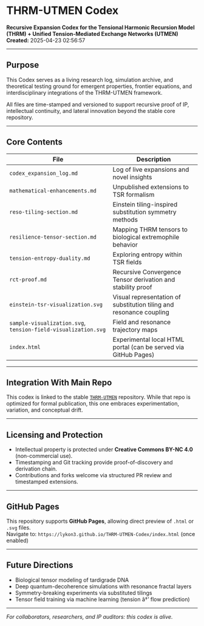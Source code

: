 # THRM-UTMEN Codex

**Recursive Expansion Codex for the Tensional Harmonic Recursion Model (THRM) + Unified Tension-Mediated Exchange Networks (UTMEN)**  
**Created:** 2025-04-23 02:56:57

---

## Purpose

This Codex serves as a living research log, simulation archive, and theoretical testing ground for emergent properties, frontier equations, and interdisciplinary integrations of the THRM-UTMEN framework.

All files are time-stamped and versioned to support recursive proof of IP, intellectual continuity, and lateral innovation beyond the stable core repository.

---

## Core Contents

| File | Description |
|------|-------------|
| `codex_expansion_log.md` | Log of live expansions and novel insights |
| `mathematical-enhancements.md` | Unpublished extensions to TSR formalism |
| `reso-tiling-section.md` | Einstein tiling-inspired substitution symmetry methods |
| `resilience-tensor-section.md` | Mapping THRM tensors to biological extremophile behavior |
| `tension-entropy-duality.md` | Exploring entropy within TSR fields |
| `rct-proof.md` | Recursive Convergence Tensor derivation and stability proof |
| `einstein-tsr-visualization.svg` | Visual representation of substitution tiling and resonance coupling |
| `sample-visualization.svg`, `tension-field-visualization.svg` | Field and resonance trajectory maps |
| `index.html` | Experimental local HTML portal (can be served via GitHub Pages) |

---

## Integration With Main Repo

This codex is linked to the stable [`THRM-UTMEN`](https://github.com/Lykon3/THRM-UTMEN) repository. While that repo is optimized for formal publication, this one embraces experimentation, variation, and conceptual drift.

---

## Licensing and Protection

- Intellectual property is protected under **Creative Commons BY-NC 4.0** (non-commercial use).
- Timestamping and Git tracking provide proof-of-discovery and derivation chain.
- Contributions and forks welcome via structured PR review and timestamped extensions.

---

## GitHub Pages

This repository supports **GitHub Pages**, allowing direct preview of `.html` or `.svg` files.  
Navigate to: `https://lykon3.github.io/THRM-UTMEN-Codex/index.html` (once enabled)

---

## Future Directions

- Biological tensor modeling of tardigrade DNA
- Deep quantum-decoherence simulations with resonance fractal layers
- Symmetry-breaking experiments via substituted tilings
- Tensor field training via machine learning (tension â†’ flow prediction)

---

*For collaborators, researchers, and IP auditors: this codex is alive.*
